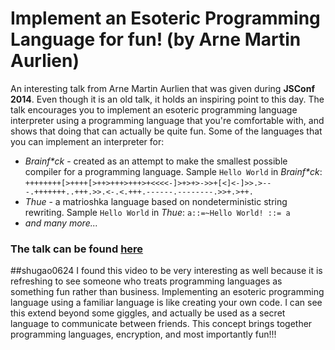# Implement an Esoteric Programming Language for fun! (by Arne Martin Aurlien)

An interesting talk from Arne Martin Aurlien that was given during **JSConf 2014**. Even though it is an old talk, it holds an inspiring point to this day. The talk encourages you to implement an esoteric programming language interpreter using a programming language that you're comfortable with, and shows that doing that can actually be quite fun. Some of the languages that you can implement an interpreter for:
- _Brainf*ck_ - created as an attempt to make the smallest possible compiler for a programming language. Sample `Hello World` in _Brainf*ck_: `++++++++[>++++[>++>+++>+++>+<<<<-]>+>+>->>+[<]<-]>>.>---.+++++++..+++.>>.<-.<.+++.------.--------.>>+.>++.`
- _Thue_ - a matrioshka language based on nondeterministic string rewriting. Sample `Hello World` in _Thue_: `a::=~Hello World! ::= a`
- _and many more..._

### The talk can be found [here](https://2014.jsconf.eu/speakers/arne-martin-aurlien-implement-an-esoteric-programming-language-for-fun-and-well-fun.html)

##shugao0624
I found this video to be very interesting as well because it is refreshing to see someone who treats programming languages as something fun rather than business. Implementing an esoteric programming language using a familiar language is like creating your own code. I can see this extend beyond some giggles, and actually be used as a secret language to communicate between friends. This concept brings together programming languages, encryption, and most importantly fun!!!
